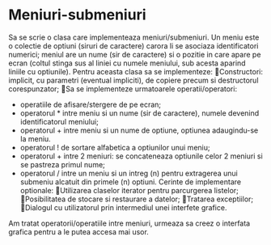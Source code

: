 # Meniuri-submeniuri

Sa se scrie o clasa care implementeaza meniuri/submeniuri. Un meniu este o colectie de optiuni
(siruri de caractere) carora li se asociaza identificatori numerici; meniul are un nume (sir de
caractere) si o pozitie in care apare pe ecran (coltul stinga sus al liniei cu numele meniului, sub
acesta aparind liniile cu optiunile).
Pentru aceasta clasa sa se implementeze:
Constructori: implicit, cu parametri (eventual impliciti), de copiere precum si
destructorul corespunzator;
Sa se implementeze urmatoarele operatii/operatori:
- operatiile de afisare/stergere de pe ecran;
- operatorul * intre meniu si un nume (sir de caractere), numele devenind
identificatorul meniului;
- operatorul + intre meniu si un nume de optiune, optiunea adaugindu-se la meniu.
- operatorul ! de sortare alfabetica a optiunilor unui meniu;
- operatorul + intre 2 meniuri: se concateneaza optiunile celor 2 meniuri si se
pastreza primul nume;
- operatorul / intre un meniu si un intreg (n) pentru extragerea unui submeniu
alcatuit din primele (n) optiuni.
Cerinte de implementare optionale:
Utilizarea claselor iterator pentru parcurgerea listelor;
Posibilitatea de stocare si restaurare a datelor;
Tratarea exceptiilor;
Dialogul cu utilizatorul prin intermediul unei interfete grafice.

Am tratat operatorii/operatiile intre meniuri, urmeaza sa creez o interfata grafica pentru a le putea accesa mai usor.
